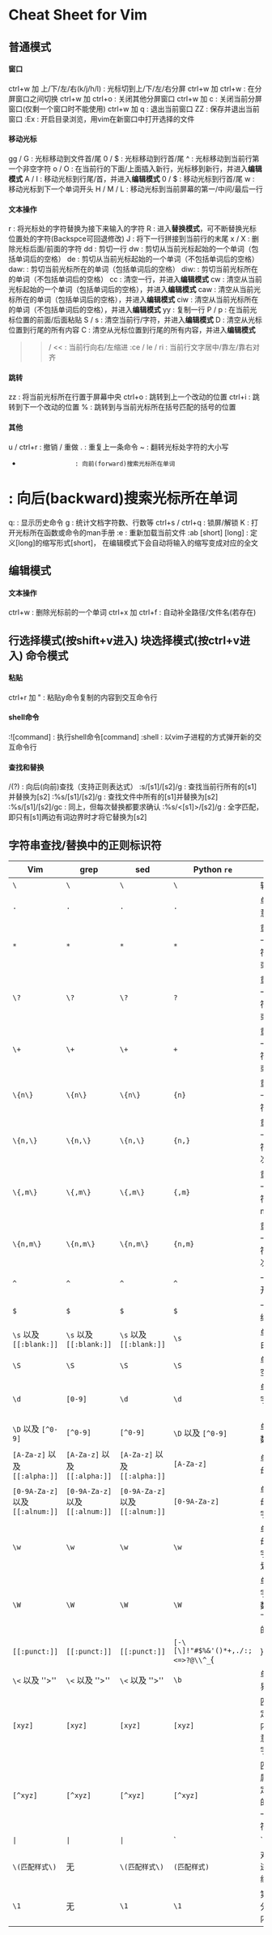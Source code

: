 Cheat Sheet for Vim
=================================
普通模式
---------------------------------
#### 窗口
ctrl+w 加 上/下/左/右(k/j/h/l) : 光标切到上/下/左/右分屏
ctrl+w 加 ctrl+w               : 在分屏窗口之间切换
ctrl+w 加 ctrl+o               : 关闭其他分屏窗口
ctrl+w 加 c                    : 关闭当前分屏窗口(仅剩一个窗口时不能使用)
ctrl+w 加 q                    : 退出当前窗口
ZZ                             : 保存并退出当前窗口
:Ex                            : 开启目录浏览，用vim在新窗口中打开选择的文件
#### 移动光标
gg / G    : 光标移动到文件首/尾
0 / $     : 光标移动到行首/尾
^         : 光标移动到当前行第一个非空字符
o / O     : 在当前行的下面/上面插入新行，光标移到新行，并进入**编辑模式**
A / I     : 移动光标到行尾/首，并进入**编辑模式**
0 / $     : 移动光标到行首/尾
w         : 移动光标到下一个单词开头
H / M / L : 移动光标到当前屏幕的第一/中间/最后一行


#### 文本操作
r       : 将光标处的字符替换为接下来输入的字符
R       : 进入**替换模式**，可不断替换光标位置处的字符(Backspce可回退修改)
J       : 将下一行拼接到当前行的末尾
x / X   : 删除光标后面/前面的字符
dd      : 剪切一行
dw      : 剪切从当前光标起始的一个单词（包括单词后的空格）
de      : 剪切从当前光标起始的一个单词（不包括单词后的空格）
daw:    : 剪切当前光标所在的单词（包括单词后的空格）
diw:    : 剪切当前光标所在的单词（不包括单词后的空格）
cc      : 清空一行，并进入**编辑模式**
cw      : 清空从当前光标起始的一个单词（包括单词后的空格），并进入**编辑模式**
caw     : 清空从当前光标所在的单词（包括单词后的空格），并进入**编辑模式**
ciw     : 清空从当前光标所在的单词（不包括单词后的空格），并进入**编辑模式**
yy      : 复制一行
P / p   : 在当前光标位置的前面/后面粘贴
S / s   : 清空当前行/字符，并进入**编辑模式**
D       : 清空从光标位置到行尾的所有内容
C       : 清空从光标位置到行尾的所有内容，并进入**编辑模式**
>> / << : 当前行向右/左缩进
:ce / le / ri   : 当前行文字居中/靠左/靠右对齐

#### 跳转
zz      : 将当前光标所在行置于屏幕中央
ctrl+o  : 跳转到上一个改动的位置
ctrl+i  : 跳转到下一个改动的位置
%       : 跳转到与当前光标所在括号匹配的括号的位置

#### 其他
u / ctrl+r           : 撤销 / 重做
.                    : 重复上一条命令
~                    : 翻转光标处字符的大小写
*                    : 向前(forward)搜索光标所在单词
#                    : 向后(backward)搜索光标所在单词
q:                   : 显示历史命令
g                    : 统计文档字符数、行数等
ctrl+s / ctrl+q      : 锁屏/解锁
K                    : 打开光标所在函数或命令的man手册
:e                   : 重新加载当前文件
:ab [short] [long]   : 定义[long]的缩写形式[short]，
                       在编辑模式下会自动将输入的缩写变成对应的全文

编辑模式
---------------------------------
#### 文本操作
ctrl+w           : 删除光标前的一个单词
ctrl+x 加 ctrl+f : 自动补全路径/文件名(若存在)

行选择模式(按shift+v进入)
块选择模式(按ctrl+v进入)
命令模式
---------------------------------
#### 粘贴
ctrl+r 加 "          : 粘贴y命令复制的内容到交互命令行
#### shell命令
:![command]          : 执行shell命令[command]
:shell               : 以vim子进程的方式弹开新的交互命令行
#### 查找和替换
/(?)                 : 向后(向前)查找（支持正则表达式）
:s/[s1]/[s2]/g       : 查找当前行所有的[s1]并替换为[s2]
:%s/[s1]/[s2]/g      : 查找文件中所有的[s1]并替换为[s2]
:%s/[s1]/[s2]/gc     : 同上，但每次替换都要求确认
:%s/\<[s1]\>/[s2]/g  : 全字匹配，即只有[s1]两边有词边界时才将它替换为[s2]



## 字符串查找/替换中的正则标识符

| Vim                              | grep                             | sed                              | Python `re`                        | 含义                               |
| -------------------------------- | -------------------------------- | -------------------------------- | ---------------------------------- | ---------------------------------- |
| `\`                              | `\`                              | `\`                              | `\`                                | 转义符                             |
| `.`                              | `.`                              | `.`                              | `.`                                | 单个任意字符                       |
| `*`                              | `*`                              | `*`                              | `*`                                | 重复前一个字符 0 次或多次          |
| `\?`                             | `\?`                             | `\?`                             | `?`                                | 重复前一个字符 0 次或 1 次）       |
| `\+`                             | `\+`                             | `\+`                             | `+`                                | 重复前一个字符 1 次或多次          |
| `\{n\}`                          | `\{n\}`                          | `\{n\}`                          | `{n}`                              | 重复前一个字符 n 次                |
| `\{n,\}`                         | `\{n,\}`                         | `\{n,\}`                         | `{n,}`                             | 重复前一个字符至少 n 次            |
| `\{,m\}`                         | `\{,m\}`                         | `\{,m\}`                         | `{,m}`                             | 重复前一个字符至多 m 次            |
| `\{n,m\}`                        | `\{n,m\}`                        | `\{n,m\}`                        | `{n,m}`                            | 重复前一个字符 n~m 次              |
| `^`                              | `^`                              | `^`                              | `^`                                | 一行的开头                         |
| `$`                              | `$`                              | `$`                              | `$`                                | 一行的结尾                         |
| `\s` 以及 `[[:blank:]]`          | `\s` 以及 `[[:blank:]]`          | `\s` 以及 `[[:blank:]]`          | `\s`                               | 单个空白符                         |
| `\S`                             | `\S`                             | `\S`                             | `\S`                               | 单个非空白符                       |
| `\d`                             | `[0-9]`                          | `\d`                             | `\d`                               | 单个数字（0~9）                    |
| `\D` 以及 `[^0-9]`               | `[^0-9]`                         | `[^0-9]`                         | `\D` 以及 `[^0-9]`                 | 单个非数字                         |
| `[A-Za-z]` 以及 `[[:alpha:]]`    | `[A-Za-z]` 以及 `[[:alpha:]]`    | `[A-Za-z]` 以及 `[[:alpha:]]`    | `[A-Za-z]`                         | 单个字母                           |
| `[0-9A-Za-z]` 以及 `[[:alnum:]]` | `[0-9A-Za-z]` 以及 `[[:alnum:]]` | `[0-9A-Za-z]` 以及 `[[:alnum:]]` | `[0-9A-Za-z]`                      | 单个字母或数字                     |
| `\w`                             | `\w`                             | `\w`                             | `\w`                               | 单个字母、数字或下划线             |
| `\W`                             | `\W`                             | `\W`                             | `\W`                               | 单个非字母、数字和下划线的字符     |
| `[[:punct:]]`                    | `[[:punct:]]`                    | `[[:punct:]]`                    | `[-\[\]!"#$%&'()*+,./:;<=>?@\\^_`{ | }~]`                               |
| `\<` 以及 ''\>''                 | `\<` 以及 ''\>''                 | `\<` 以及 ''\>''                 | `\b`                               | 单词边界                           |
| `[xyz]`                          | `[xyz]`                          | `[xyz]`                          | `[xyz]`                            | 匹配指定范围内的任意一个字符       |
| `[^xyz]`                         | `[^xyz]`                         | `[^xyz]`                         | `[^xyz]`                           | 匹配不属于指定范围的任意一个字符   |
| `\|`                             | `\|`                             | `\|`                             | `|`                                | 匹配该标志符左边**或者**右边的样式 |
| `\(匹配样式\)`                   | 无                               | `\(匹配样式\)`                   | `(匹配样式)`                       | 对匹配进行分组                     |
| `\1`                             | 无                               | `\1`                             | `\1`                               | 第 1 个分组的内容                  |